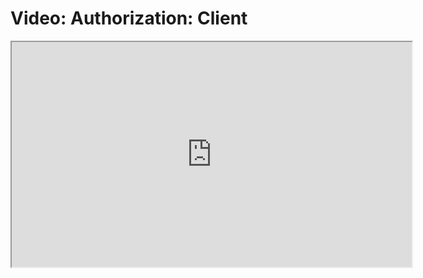 # Video: Authorization: Client

<iframe src="https://player.vimeo.com/video/609305905/?title=0&byline=0&portrait=0" width="640" height="360" allowfullscreen="allowfullscreen" allow="autoplay; fullscreen; picture-in-picture"></iframe>
